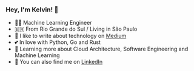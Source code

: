 ### Hey, I'm Kelvin! 👋

- :technologist: Machine Learning Engineer
- :brazil: From Rio Grande do Sul / Living in São Paulo
- :notebook: I like to write about technology on [Medium](https://kelvinsp.medium.com/)
- :two_hearts: In love with Python, Go and Rust
- :seedling: Learning more about Cloud Architecture, Software Engineering and Machine Learning
- :handshake: You can also find me on [LinkedIn](https://br.linkedin.com/in/kelvinsprado)
